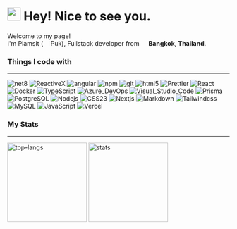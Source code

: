 <h1><img src="https://emojis.slackmojis.com/emojis/images/1531849430/4246/blob-sunglasses.gif?1531849430" width="30"/> Hey! Nice to see you.</h1>


<p>Welcome to my page! </br> I'm Piamsit (<img src="https://cdn-icons-png.flaticon.com/512/8823/8823240.png" width="13" /> Puk), Fullstack developer from <img src="https://cdn-icons-png.flaticon.com/512/197/197452.png" width="13"/> <b>Bangkok, Thailand</b>. </p>
<h3>Things I code with</h3>
<hr />
<p>
  <img alt="net8" src="https://img.shields.io/badge/-.NET%208.0-blueviolet?style=flat-square&logo=net8&logoColor=white" />
  <img alt="ReactiveX" src="https://img.shields.io/badge/-RxJs-B7178C?style=flat-square&logo=reactivex&logoColor=white" />
  <img alt="angular" src="https://img.shields.io/badge/-Angular-DD0031?style=flat-square&logo=angular&logoColor=white" />
  <img alt="npm" src="https://img.shields.io/badge/-NPM-CB3837?style=flat-square&logo=npm&logoColor=white" />
  <img alt="git" src="https://img.shields.io/badge/-Git-F05032?style=flat-square&logo=git&logoColor=white" />
  <img alt="html5" src="https://img.shields.io/badge/-HTML5-E34F26?style=flat-square&logo=html5&logoColor=white" />
  <img alt="Prettier" src="https://img.shields.io/badge/-Prettier-F7B93E?style=flat-square&logo=prettier&logoColor=white" />
  <img alt="React" src="https://img.shields.io/badge/-React-45b8d8?style=flat-square&logo=react&logoColor=white" />
  <img alt="Docker" src="https://img.shields.io/badge/-Docker-46a2f1?style=flat-square&logo=docker&logoColor=white" />
  <img alt="TypeScript" src="https://img.shields.io/badge/-TypeScript-007ACC?style=flat-square&logo=typescript&logoColor=white" />
  <img alt="Azure_DevOps" src="https://img.shields.io/badge/-Azure_DevOps-0078D7?style=flat-square&logo=azure-devops&logoColor=white" />
  <img alt="Visual_Studio_Code" src="https://img.shields.io/badge/-Visual_Studio_Code-0078D4?style=flat-square&logo=visual%20studio%20code&logoColor=white" />
  <img alt="Prisma" src="https://img.shields.io/badge/-Prisma-0078D4?style=flat-square&logo=Prisma&logoColor=white" />
  <img alt="PostgreSQL" src="https://img.shields.io/badge/-PostgreSQL-316192?style=flat-square&logo=postgresql&logoColor=white" />
  <img alt="Nodejs" src="https://img.shields.io/badge/-Nodejs-43853d?style=flat-square&logo=Node.js&logoColor=white" />
  <img alt="CSS23" src="https://img.shields.io/badge/-CSS-239120?style=flat-square&logo=CSS3&logoColor=white" />
  <img alt="Nextjs" src="https://img.shields.io/badge/-Next.js-000000?style=flat-square&logo=nextdotjs&logoColor=white" />
  <img alt="Markdown" src="https://img.shields.io/badge/-Markdown-000000?style=flat-square&logo=markdown&logoColor=white" />
  <img alt="Tailwindcss" src="https://img.shields.io/badge/-Tailwindcss-000000?style=flat-square&logo=tailwindcss" />
  <img alt="MySQL" src="https://img.shields.io/badge/-MySQL-000000?style=flat-square&logo=mysql&logoColor=white" />
  <img alt="JavaScript" src="https://img.shields.io/badge/-JavaScript-000000?style=flat-square&logo=javascript&logoColor=F7DF1E" />
  <img alt="Vercel" src="https://img.shields.io/badge/-Vercel-000000?style=flat-square&logo=vercel&logoColor=white" />
</p>
<h3>My Stats</h3>
<hr />
<p>
  <img alt="top-langs" height="180" src="https://github-readme-stats.vercel.app/api/top-langs/?username=Piamsit&show_icons=true&theme=transparent&layout=compact&hide_progress=true" />
  <img alt="stats" height="180" src="https://github-readme-stats.vercel.app/api?username=Piamsit&show_icons=true&theme=transparent&rank_icon=github" />
</p>
